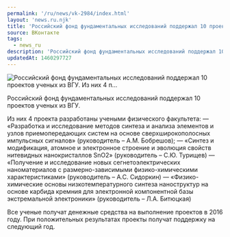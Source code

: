 ```yaml
---
permalink: '/ru/news/vk-2984/index.html'
layout: 'news.ru.njk'
title: 'Российский фонд фундаментальных исследований поддержал 10 проектов ученых из ВГУ.    Из них 4 п…'
source: ВКонтакте
tags:
  - news_ru
description: 'Российский фонд фундаментальных исследований поддержал 10 проектов ученых из ВГУ.    Из них 4 п…'
updatedAt: 1460297727
---
```

![Российский фонд фундаментальных исследований поддержал 10 проектов ученых из ВГУ.    Из них 4 п…](https://sun9-41.userapi.com/impf/c633221/v633221484/225b3/JaSQcVBcJ-M.jpg?size=917x409&quality=96&proxy=1&sign=5a430c5ed4d8fbdd14c06dee8b859350&c_uniq_tag=DYEV1fjViQNTjRpSErYxw3urpM767BTJWqxjDzw24_o&type=album)

Российский фонд фундаментальных исследований поддержал 10 проектов ученых из ВГУ.

Из них 4 проекта разработаны учеными физического факультета:
— «Разработка и исследование методов синтеза и анализа элементов и узлов приемопередающих систем на основе сверхширокополосных импульсных сигналов» (руководитель – А.М. Бобрешов);
— «Синтез и модификация, атомное и электронное строение и эволюция свойств нитевидных нанокристаллов SnO2» (руководитель – С.Ю. Турищев)
— «Получение и исследование новых сегнетоэлектрических наноматериалов с размерно-зависимыми физико-химическими характеристиками» (руководитель – А.С. Сидоркин)
— «Физико-химические основы низкотемпературного синтеза наноструктур на основе карбида кремния для электронной компонентной базы экстремальной электроники» (руководитель – Л.А. Битюцкая)

Все ученые получат денежные средства на выполнение проектов в 2016 году. При положительных результатах проекты получат поддержку на следующий год.
